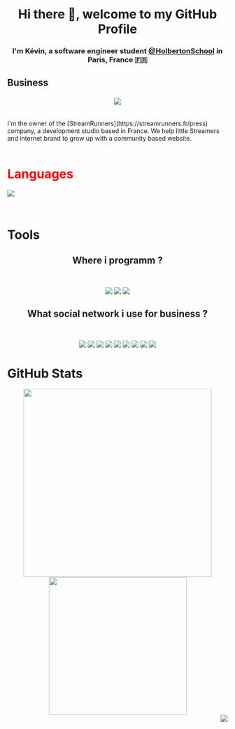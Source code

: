 <style>
hr { 
  border : 0;
  height: 1px; 
  background-image: linear-gradient(to right, rgba(0, 0, 0, 0), rgba(0, 0, 0, 0.75), rgba(0, 0, 0, 0)); 
}
</style>

# **<div align="center">Hi there 👋, welcome to my GitHub Profile</div>**  
### <div align="center">I'm Kévin, a software engineer student [@HolbertonSchool](https://github.com/holbertonschool) in Paris, France 🇫🇷</div> 

## Business

### <div align="center"><img src="https://streamrunners.fr/public/logotype_dark.svg" /></div>

<br>
I'm the owner of the [StreamRunners](https://streamrunners.fr/press) company, a development studio based in France.  
We help little Streamers and internet brand to grow up with a community based website. 
<br>
<br>

<h1 style="color:red;"> Languages </h1>

![](https://img.shields.io/badge/Language-C-informational?style=flat&logo=C&logoColor=fff&labelColor=000&color=blueviolet)

<br>

# Tools


<div align ="center">

## Where i programm ?

<br>

![](https://img.shields.io/badge/Coding-VScode-informational?style=flat&logo=visualstudio&logoColor=fff&labelColor=000&color=blueviolet)
![](https://img.shields.io/badge/Coding-MySQL-informational?style=flat&logo=mysql&logoColor=fff&labelColor=000&color=blueviolet)
![](https://img.shields.io/badge/Coding-Sublime Text-informational?style=flat&logo=sublimetext&logoColor=fff&labelColor=000&color=blueviolet)

## What social network i use for business ?

<br>

![](https://img.shields.io/badge/Social-Discord-informational?style=flat&logo=discord&logoColor=fff&labelColor=000&color=blueviolet)
![](https://img.shields.io/badge/Social-TikTok-informational?style=flat&logo=tiktok&logoColor=fff&labelColor=000&color=blueviolet)
![](https://img.shields.io/badge/Social-Twitter-informational?style=flat&logo=twitter&logoColor=fff&labelColor=000&color=blueviolet)
![](https://img.shields.io/badge/Social-Instagram-informational?style=flat&logo=instagram&logoColor=fff&labelColor=000&color=blueviolet)
![](https://img.shields.io/badge/Social-Facebook-informational?style=flat&logo=facebook&logoColor=fff&labelColor=000&color=blueviolet)
![](https://img.shields.io/badge/Social-Snapchat-informational?style=flat&logo=snapchat&logoColor=fff&labelColor=000&color=blueviolet)
![](https://img.shields.io/badge/Social-Youtube-informational?style=flat&logo=youtube&logoColor=fff&labelColor=000&color=blueviolet)
![](https://img.shields.io/badge/Social-Twitch-informational?style=flat&logo=twitch&logoColor=fff&labelColor=000&color=blueviolet)
![](https://img.shields.io/badge/Social-LinkedIn-informational?style=flat&logo=linkedin&logoColor=fff&labelColor=000&color=blueviolet)

</div>

# GitHub Stats

<div align="center">

<img width="430" src="https://github-readme-stats.vercel.app/api?username=mromnes&theme=midnight-purple&show_icons=true&hide=stars,prs" />

<img width="315" src="https://github-readme-stats.vercel.app/api/top-langs/?username=mromnes&langs_count=8&theme=midnight-purple&show_icons=true&hide=stars" />

<div />
  
<div align="right">
  <img src="https://komarev.com/ghpvc/?username=mromnes&&style=flat-square&color=blueviolet" align="right" />
</div>
